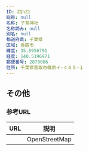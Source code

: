 ```yaml
---
ID: ZQhZ1
総称: null
名称: 子育神社
名称読み: null
別名: null
都道府県: 千葉県
区域: 香取市
緯度: 35.8956791
経度: 140.5196971
郵便番号: 2870006
住所: 千葉県香取市篠原イ−４６５−１
---
```


## その他

### 参考URL

| URL | 説明          |
| --- | ------------- |
|     | OpenStreetMap |
